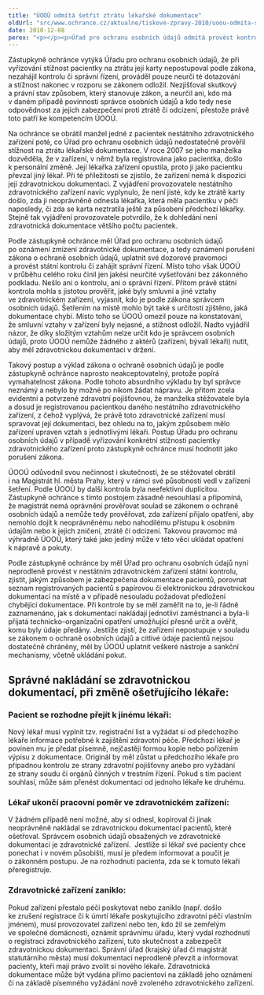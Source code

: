 ```yaml
---
title: "ÚOOÚ odmítá šetřit ztrátu lékařské dokumentace"
oldUrl: "src/www.ochrance.cz/aktualne/tiskove-zpravy-2010/uoou-odmita-setrit-ztratu-lekarske-dokumentace"
date: 2010-12-08
perex: "<p></p><p>Úřad pro ochranu osobních údajů odmítá provést kontrolu v nestátním zdravotnickém zařízení, v němž zřejmě došlo ke ztrátě lékařské dokumentace několika pacientek. Přestože se o ztrátě karet prokazatelně dozvěděl od jedné z takto postižených pacientek už v roce 2007, neprovedl dosud šetření v souladu se zákonem a nevyužil svá zákonná oprávnění k prověření, zda jsou v tomto zdravotnickém zařízení osobní údaje pacientů spravovány a zabezpečeny, jak vyžaduje zákon. Nečinností a nesprávným postupem ÚOOÚ tak nejen, že nedošlo k postihu osob odpovědných za ztrátu citlivých osobních dat, ale nebylo ani zajištěno, že se situace nemůže opakovat.</p>"
---
```


<!-- imported from the old website -->

<p>Zástupkyně ochránce vytýká Úřadu pro ochranu osobních údajů, že při vyřizování stížnost pacientky na ztrátu její karty nepostupoval podle zákona, nezahájil kontrolu či správní řízení, prováděl pouze neurči té dotazování a stížnost nakonec v rozporu se zákonem odložil. Nezjišťoval skutkový a právní stav způsobem, který stanovuje zákon, a neurčil ani, kdo má v daném případě povinnosti správce osobních údajů a kdo tedy nese odpovědnost za jejich zabezpečení proti ztrátě či odcizení, přestože právě toto patří ke kompetencím ÚOOÚ. </p><p>Na ochránce se obrátil manžel jedné z pacientek nestátního zdravotnického zařízení poté, co Úřad pro ochranu osobních údajů nedostatečně prověřil stížnost na ztrátu lékařské dokumentace. V roce 2007 se jeho manželka dozvěděla, že v zařízení, v němž byla registrována jako pacientka, došlo k personální změně. Její lékařka zařízení opustila, proto ji jako pacientku převzal jiný lékař. Při té příležitosti se zjistilo, že zařízení nemá k dispozici její zdravotnickou dokumentaci. Z vyjádření provozovatele nestátního zdravotnického zařízení navíc vyplynulo, že není jisté, kdy ke ztrátě karty došlo, zda ji neoprávněně odnesla lékařka, která měla pacientku v péči naposledy, či zda se karta neztratila ještě za působení předchozí lékařky. Stejně tak vyjádření provozovatele potvrdilo, že k dohledání není zdravotnická dokumentace většího počtu pacientek.</p><p>Podle zástupkyně ochránce měl Úřad pro ochranu osobních údajů po oznámení zmizení zdravotnické dokumentace, a tedy oznámení porušení zákona o ochraně osobních údajů, uplatnit své dozorové pravomoci a provést státní kontrolu či zahájit správní řízení. Místo toho však ÚOOÚ v průběhu celého roku činil jen jakési neurčité vyšetřování bez zákonného podkladu. Nešlo ani o kontrolu, ani o správní řízení. Přitom právě státní kontrola mohla s jistotou prověřit, jaké byly smluvní a jiné vztahy ve zdravotnickém zařízení, vyjasnit, kdo je podle zákona správcem osobních údajů. Šetřením na místě mohlo být také s určitostí zjištěno, jaká dokumentace chybí. Místo toho se ÚOOÚ omezil pouze na konstatování, že smluvní vztahy v zařízení byly nejasné, a stížnost odložil. Nadto vyjádřil názor, že díky složitým vztahům nelze určit kdo je správcem osobních údajů, proto ÚOOÚ nemůže žádného z aktérů (zařízení, bývalí lékaři) nutit, aby měl zdravotnickou dokumentaci v držení.</p><p>Takový postup a výklad zákona o ochraně osobních údajů je podle zástupkyně ochránce naprosto neakceptovatelný, protože popírá vymahatelnost zákona. Podle tohoto absurdního výkladu by byl správce neznámý a nebylo by možné po nikom žádat nápravu. Je přitom zcela evidentní a potvrzené zdravotní pojišťovnou, že manželka stěžovatele byla a dosud je registrovanou pacientkou daného nestátního zdravotnického zařízení, z čehož vyplývá, že právě toto zdravotnické zařízení musí spravovat její dokumentaci, bez ohledu na to, jakým způsobem mělo zařízení upraven vztah s jednotlivými lékaři. Postup Úřadu pro ochranu osobních údajů v případě vyřizování konkrétní stížnosti pacientky zdravotnického zařízení proto zástupkyně ochránce musí hodnotit jako porušení zákona.</p><p>ÚOOÚ odůvodnil svou nečinnost i skutečností, že se stěžovatel obrátil i na Magistrát hl. města Prahy, který v rámci své působnosti vedl v zařízení šetření. Podle ÚOOÚ by další kontrola byla neefektivní duplicitou. Zástupkyně ochránce s tímto postojem zásadně nesouhlasí a připomíná, že magistrát nemá oprávnění prověřovat soulad se zákonem o ochraně osobních údajů a nemůže tedy prověřovat, zda zařízení přijalo opatření, aby nemohlo dojít k neoprávněnému nebo nahodilému přístupu k osobním údajům nebo k jejich zničení, ztrátě či odcizení. Takovou pravomoc má výhradně ÚOOÚ, který také jako jediný může v této věci ukládat opatření k nápravě a pokuty.</p><p>Podle zástupkyně ochránce by měl Úřad pro ochranu osobních údajů nyní neprodleně provést v nestátním zdravotnickém zařízení státní kontrolu, zjistit, jakým způsobem je zabezpečena dokumentace pacientů, porovnat seznam registrovaných pacientů s papírovou či elektronickou zdravotnickou dokumentací na místě a v případě nesouladu požadovat předložení chybějící dokumentace. Při kontrole by se měl zaměřit na to, je-li řádně zaznamenáno, jak s dokumentací nakládají jednotliví zaměstnanci a byla-li přijatá technicko–organizační opatření umožňující přesně určit a ověřit, komu byly údaje předány. Jestliže zjistí, že zařízení nepostupuje v souladu se zákonem o ochraně osobních údajů a citlivé údaje pacientů nejsou dostatečně chráněny, měl by ÚOOÚ uplatnit veškeré nástroje a sankční mechanismy, včetně ukládání pokut.</p><h2><strong>Správné nakládání se zdravotnickou dokumentací, při změně ošetřujícího lékaře:</strong></h2><h3><strong>Pacient se rozhodne přejít k jinému lékaři:</strong></h3><p>Nový lékař musí vyplnit tzv. registrační list a vyžádat si od předchozího lékaře informace potřebné k zajištění zdravotní péče. Předchozí lékař je povinen mu je předat písemně, nejčastěji formou kopie nebo pořízením výpisu z dokumentace. Originál by měl zůstat u předchozího lékaře pro případnou kontrolu ze strany zdravotní pojišťovny anebo pro vyžádání ze strany soudu či orgánů činných v trestním řízení. Pokud s tím pacient souhlasí, může sám přenést dokumentaci od jednoho lékaře ke druhému.</p><h3><strong>Lékař ukončí pracovní poměr ve zdravotnickém zařízení:</strong></h3><p>V žádném případě není možné, aby si odnesl, kopíroval či jinak neoprávněně nakládal se zdravotnickou dokumentací pacientů, které ošetřoval. Správcem osobních údajů obsažených ve zdravotnické dokumentaci je zdravotnické zařízení.  Jestliže si lékař své pacienty chce ponechat i v novém působišti, musí je předem informovat a poučit je o zákonném postupu. Je na rozhodnutí pacienta, zda se k tomuto lékaři přeregistruje.</p><h3><strong>Zdravotnické zařízení zaniklo:</strong></h3><p>Pokud zařízení přestalo péči poskytovat nebo zaniklo (např. došlo ke zrušení registrace či k úmrtí lékaře poskytujícího zdravotní péči vlastním jménem), musí provozovatel zařízení nebo ten, kdo žil se zemřelým ve společné domácnosti, oznámit správnímu úřadu, který vydal rozhodnutí o registraci zdravotnického zařízení, tuto skutečnost a zabezpečit zdravotnickou dokumentaci. Správní úřad (krajský úřad či magistrát statutárního města) musí dokumentaci neprodleně převzít a informovat pacienty, kteří mají právo zvolit si nového lékaře. Zdravotnická dokumentace může být vydána přímo pacientovi na základě jeho oznámení či na základě písemného vyžádání nově zvoleného zdravotnického zařízení.</p>
